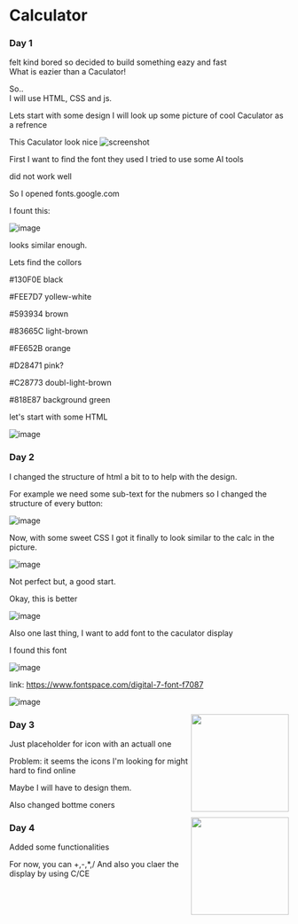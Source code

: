 
# Calculator


### Day 1
felt kind bored so decided to build something eazy and fast \
What is eazier than a Caculator!

So..
\
I will use HTML, CSS and js.

Lets start with some design I will look up some picture of cool Caculator as a refrence 


This Caculator look nice
![screenshot](https://m.media-amazon.com/images/I/71I0YpZBPYL.jpg)

First I want to find the font they used 
I tried to use some AI tools

did not work well

So I opened fonts.google.com

I fount this:

![image](https://github.com/user-attachments/assets/c629cc04-06a6-4837-b834-81ecf60bd3a7)

looks similar enough.

Lets find the collors 

#130F0E black

#FEE7D7 yollew-white

#593934 brown

#83665C light-brown

#FE652B orange

#D28471 pink?

#C28773 doubl-light-brown

#818E87 background green

let's start with some HTML

![image](https://github.com/user-attachments/assets/1578a356-1bba-4bb2-b7a2-6c557c8425f0)


### Day 2
I changed the structure of html a bit to to help with the design.

For example we need some sub-text for the nubmers so I changed the structure of every button:

![image](https://github.com/user-attachments/assets/c1c8ae7c-48e0-4cbb-8370-8f8468b2096c)

Now, with some sweet CSS I got it finally to look similar to the calc in the picture.


![image](https://github.com/user-attachments/assets/6979f2cd-66f4-4644-88de-81a7686ba7b0)



Not perfect but, a good start.

Okay, this is better

![image](https://github.com/user-attachments/assets/dbec43a5-dd48-47d6-8783-d991dd93891d)

Also one last thing, I want to add font to the caculator display

I found this font

![image](https://github.com/user-attachments/assets/d387a5db-3ef7-4758-be85-c6fb0c165403)

link: https://www.fontspace.com/digital-7-font-f7087

![image](https://github.com/user-attachments/assets/24714ab6-c41c-400a-bbe1-4cfcae282408)




<img align="right" style="height: 11rem" src="https://github.com/user-attachments/assets/2a4df54b-77ac-4bff-bf55-2e3a4f054e25">

### Day 3





Just placeholder for icon with an actuall one 


Problem: it seems the icons I'm looking for might hard to find online

Maybe I will have to design them.

Also changed bottme coners

<img align="right" style="height: 11rem" src="https://github.com/user-attachments/assets/f40a8b10-804a-49e7-b211-b6e2d8ee8651">

### Day 4

Added some functionalities 

For now, you can +,-,*,/
And also you claer the display by using C/CE



